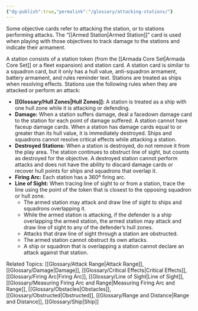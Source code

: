 ```yaml
---
{"dg-publish":true,"permalink":"/glossary/attacking-stations/"}
---
```


Some objective cards refer to attacking the station, or to stations performing attacks. The “[[Armed Station\|Armed Station]]” card is used when playing with those objectives to track damage to the stations and indicate their armament.

A station consists of a station token (from the [[Armada Core Set\|Armada Core Set]] or a fleet expansion) and station card. A station card is similar to a squadron card, but it only has a hull value, anti-squadron armament, battery armament, and rules reminder text. Stations are treated as ships when resolving effects. Stations use the following rules when they are attacked or perform an attack:
- **[[Glossary/Hull Zones\|Hull Zones]]:** A station is treated as a ship with one hull zone while it is attacking or defending.
- **Damage:** When a station suffers damage, deal a facedown damage card to the station for each point of damage suffered. A station cannot have faceup damage cards. When a station has damage cards equal to or greater than its hull value, it is immediately destroyed. Ships and squadrons cannot resolve critical effects while attacking a station.
- **Destroyed Stations:** When a station is destroyed, do not remove it from the play area. The station continues to obstruct line of sight, but counts as destroyed for the objective. A destroyed station cannot perform attacks and does not have the ability to discard damage cards or recover hull points for ships and squadrons that overlap it.
- **Firing Arc:** Each station has a 360º firing arc.
- **Line of Sight:** When tracing line of sight to or from a station, trace the line using the point of the token that is closest to the opposing squadron or hull zone.
  - The armed station may attack and draw line of sight to ships and squadrons overlapping it.
  - While the armed station is attacking, if the defender is a ship overlapping the armed station, the armed station may attack and draw line of sight to any of the defender’s hull zones.
  - Attacks that draw line of sight through a station are obstructed.
  - The armed station cannot obstruct its own attacks.
  - A ship or squadron that is overlapping a station cannot declare an attack against that station.

Related Topics: [[Glossary/Attack Range\|Attack Range]], [[Glossary/Damage\|Damage]], [[Glossary/Critical Effects\|Critical Effects]], [[Glossary/Firing Arc\|Firing Arc]], [[Glossary/Line of Sight\|Line of Sight]], [[Glossary/Measuring Firing Arc and Range\|Measuring Firing Arc and Range]], [[Glossary/Obstacles\|Obstacles]], [[Glossary/Obstructed\|Obstructed]], [[Glossary/Range and Distance\|Range and Distance]], [[Glossary/Ship\|Ship]]